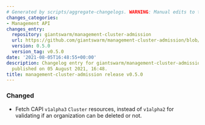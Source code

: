 ```yaml
---
# Generated by scripts/aggregate-changelogs. WARNING: Manual edits to this files will be overwritten.
changes_categories:
- Management API
changes_entry:
  repository: giantswarm/management-cluster-admission
  url: https://github.com/giantswarm/management-cluster-admission/blob/master/CHANGELOG.md#050---2021-08-05
  version: 0.5.0
  version_tag: v0.5.0
date: '2021-08-05T16:48:55+00:00'
description: Changelog entry for giantswarm/management-cluster-admission version 0.5.0,
  published on 05 August 2021, 16:48.
title: management-cluster-admission release v0.5.0
---
```


### Changed
- Fetch CAPI `v1alpha3` `Cluster` resources, instead of `v1alpha2` for validating if an organization can be deleted or not.
